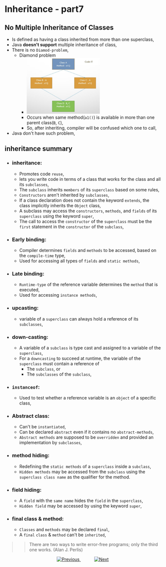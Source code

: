 
# Inheritance - part7

## No Multiple Inheritance of Classes
- Is defined as having a class inherited from more than one superclass,
- Java **doesn't support** multiple inheritance of class,
- There is no `Diamod-problem`,
  - Diamond problem
    - <img src="../files/diamond_problem.jpeg" height="180px" > 
    - Occurs when same method(`a1()`) is available in more than one parent class(`B`, `C`),
    - So, after inheriting, compiler will be confused which one to call,
- Java don't have such problem,

## inheritance summary
- ### inheritance:
  - Promotes code `reuse`,
  - lets you write code in terms of a class that works for the class and all its `subclasses`,
  - The `subclass` inherits `members` of its `superclass` based on some rules,
  - `Constructors` aren't inherited by `subclasses`,
  - If a class declaration does not contain the keyword `extends`, the class implicitly inherits the `Object` class,
  - A subclass may access the `constructors`, `methods`, and `fields` of its `superclass` using the keyword `super`,
  - The call to access the `constructor` of the `superclass` must be the `first` statement in the `constructor` of the `subclass`,
- ### Early binding:
  - Compiler determines `fields` and `methods` to be accessed, based on the `compile-time` type,
  - Used for accessing all types of `fields` and `static methods`,
- ### Late binding:
  - `Runtime-type` of the reference variable determines the `method` that is executed,
  - Used for accessing `instance methods`,
- ### upcasting:
  - variable of a `superclass` can always hold a reference of its `subclasses`,
- ### down-casting:
  - A variable of a `subclass` is type cast and assigned to a variable of the `superclass`,
  - For a `downcasting` to succeed at runtime, the variable of the `superclass` must contain a reference of 
    - The `subclass`, or 
    - The `subclasses` of the `subclass`,
- ### `instanceof`:
  - Used to test whether a reference variable is an `object` of a specific class,
- ### Abstract class:
  - Can't be `instantiated`,
  - Can be declared `abstract` even if it contains no `abstract-methods`,
  - `Abstract methods` are supposed to be `overridden` and provided an implementation by `subclasses`,
- ### method hiding:
  - Redefining the `static methods` of a `superclass` inside a `subclass`,
  - `Hidden methods` may be accessed from the `subclass` using the `superclass class name` as the qualifier for the method.
- ### field hiding:
  - A `field` with the `same name` hides the `field` in the `superclass`,
  - `Hidden field` may be accessed by using the keyword `super`,
- ### final class & method:
  - `Classes` and `methods` may be declared `final`,
  - A `final` `class` & `method` can't be `inherited`,

    

>> There are two ways to write error-free programs; only the third one works. (Alan J. Perlis)

<!-- bottom_nav_bar_1243 -->
<div align="center">
<a href="https://github.com/abusaeed2433/JavaInREADME/tree/main/inheritance/part6/">
    <img src="https://img.shields.io/badge/◀%20Previous-blue?style=for-the-badge" alt="Previous">
</a>
&nbsp;&nbsp;&nbsp;&nbsp;&nbsp;&nbsp;&nbsp;&nbsp;&nbsp;&nbsp;
<a href="https://github.com/abusaeed2433/JavaInREADME/tree/main/enum/">
    <img src="https://img.shields.io/badge/Next%20▶-blue?style=for-the-badge" alt="Next">
</a>
</div>
<!-- bottom_nav_bar_1243 -->
    